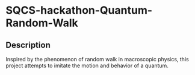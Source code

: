 # SQCS-hackathon-Quantum-Random-Walk

## Description
Inspired by the phenomenon of random walk in macroscopic physics, this project attempts to imitate the motion and behavior of a quantum.
